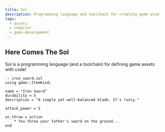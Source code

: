 ```yaml
---
title: Sol
description: Programming language and toolchain for creating game assets.
tags:
  - assets
  - compiler
  - game-development
---
```


## Here Comes The Sol

Sol is a programming language (and a toolchain) for defining game assets with code!

```sol
-- iron_sword.sol
using game::ItemKind;

name = "Iron Sword"
durability = 5
description = "A simple yet well-balanced blade. It's rusty."

attack_power = 5

on_throw = action
    * You throw your father's sword on the ground...
end
```
